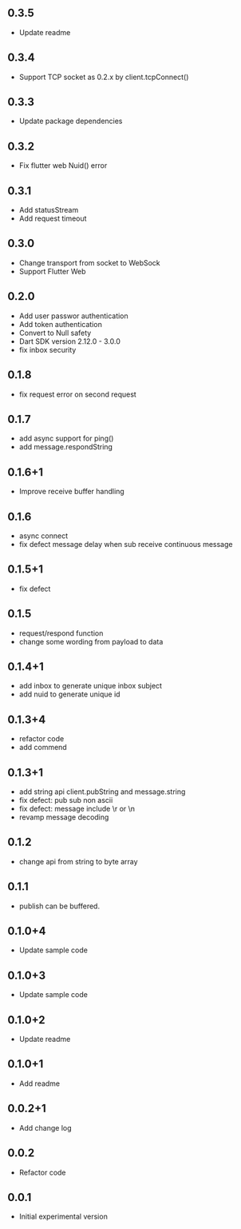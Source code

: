## 0.3.5
* Update readme

## 0.3.4
* Support TCP socket as 0.2.x by client.tcpConnect()

## 0.3.3
* Update package dependencies

## 0.3.2
* Fix flutter web Nuid() error

## 0.3.1
* Add statusStream  
* Add request timeout

## 0.3.0
* Change transport from socket to WebSock 
* Support Flutter Web

## 0.2.0
* Add user passwor authentication
* Add token authentication
* Convert to Null safety
* Dart SDK version 2.12.0 - 3.0.0
* fix inbox security


## 0.1.8
* fix request error on second request

## 0.1.7
* add async support for ping()
* add message.respondString

## 0.1.6+1
* Improve receive buffer handling

## 0.1.6
* async connect
* fix defect message delay when sub receive continuous message

## 0.1.5+1
* fix defect

## 0.1.5
* request/respond function
* change some wording from payload to data

## 0.1.4+1
* add inbox to generate unique inbox subject
* add nuid to generate unique id 

## 0.1.3+4
* refactor code
* add commend

## 0.1.3+1
* add string api client.pubString and message.string
* fix defect: pub sub non ascii
* fix defect: message include \r or \n
* revamp message decoding

## 0.1.2
* change api from string to byte array

## 0.1.1
* publish can be buffered.

## 0.1.0+4
* Update sample code

## 0.1.0+3
* Update sample code

## 0.1.0+2
* Update readme

## 0.1.0+1
* Add readme

## 0.0.2+1
* Add change log

## 0.0.2
* Refactor code 

## 0.0.1
* Initial experimental version
